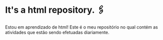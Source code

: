 # It's a html repository. 🖇️

Estou em aprendizado de html! Este é o meu repositório no qual contém as atividades que estão sendo efetuadas diariamente.
